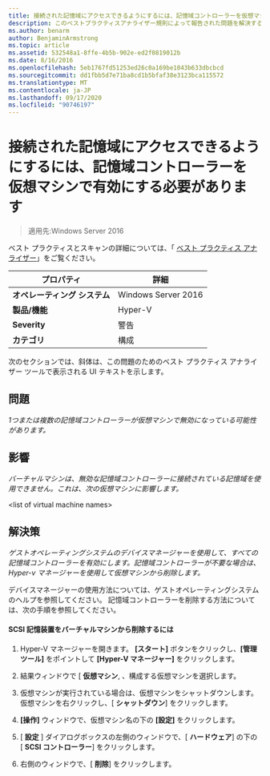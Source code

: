 ```yaml
---
title: 接続された記憶域にアクセスできるようにするには、記憶域コントローラーを仮想マシンで有効にする必要があります
description: このベストプラクティスアナライザー規則によって報告された問題を解決するための手順を示します。
ms.author: benarm
author: BenjaminArmstrong
ms.topic: article
ms.assetid: 532548a1-8ffe-4b5b-902e-ed2f0819012b
ms.date: 8/16/2016
ms.openlocfilehash: 5eb1767fd51253ed26c0a169be1043b633dbcbcd
ms.sourcegitcommit: dd1fbb5d7e71ba8cd1b5bfaf38e3123bca115572
ms.translationtype: MT
ms.contentlocale: ja-JP
ms.lasthandoff: 09/17/2020
ms.locfileid: "90746197"
---
```

# <a name="storage-controllers-should-be-enabled-in-virtual-machines-to-provide-access-to-attached-storage"></a>接続された記憶域にアクセスできるようにするには、記憶域コントローラーを仮想マシンで有効にする必要があります

>適用先:Windows Server 2016

ベスト プラクティスとスキャンの詳細については、「 [ベスト プラクティス アナライザー](https://go.microsoft.com/fwlink/?LinkId=122786)」をご覧ください。

|プロパティ|詳細|
|-|-|
|**オペレーティング システム**|Windows Server 2016|
|**製品/機能**|Hyper-V|
|**Severity**|警告|
|**カテゴリ**|構成|

次のセクションでは、斜体は、この問題のためのベスト プラクティス アナライザー ツールで表示される UI テキストを示します。

## <a name="issue"></a>問題

*1つまたは複数の記憶域コントローラーが仮想マシンで無効になっている可能性があります。*

## <a name="impact"></a>影響

*バーチャルマシンは、無効な記憶域コントローラーに接続されている記憶域を使用できません。これは、次の仮想マシンに影響します。*

\<list of virtual machine names>

## <a name="resolution"></a>解決策

*ゲストオペレーティングシステムのデバイスマネージャーを使用して、すべての記憶域コントローラーを有効にします。記憶域コントローラーが不要な場合は、Hyper-v マネージャーを使用して仮想マシンから削除します。*

デバイスマネージャーの使用方法については、ゲストオペレーティングシステムのヘルプを参照してください。 記憶域コントローラーを削除する方法については、次の手順を参照してください。

#### <a name="to-remove-a-scsi-storage-controller-from-the-virtual-machine"></a>SCSI 記憶装置をバーチャルマシンから削除するには

1.  Hyper-V マネージャーを開きます。 **[スタート]** ボタンをクリックし、**[管理ツール]** をポイントして **[Hyper-V マネージャー]** をクリックします。

2.  結果ウィンドウで [ **仮想マシン**, 、構成する仮想マシンを選択します。

3.  仮想マシンが実行されている場合は、仮想マシンをシャットダウンします。 仮想マシンを右クリックし、[ **シャットダウン**] をクリックします。

4.  **[操作]** ウィンドウで、仮想マシン名の下の **[設定]** をクリックします。

5.  [ **設定** ] ダイアログボックスの左側のウィンドウで、[ **ハードウェア**] の下の [ **SCSI コントローラー**] をクリックします。

6.  右側のウィンドウで、[ **削除**] をクリックします。



